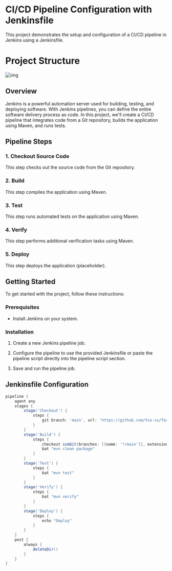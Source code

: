 # CI/CD Pipeline Configuration with Jenkinsfile

This project demonstrates the setup and configuration of a CI/CD pipeline in Jenkins using a Jenkinsfile. 

# Project Structure

![img](https://github.com/Vio-ss/Task-6/assets/77194486/92276cc8-270c-4634-9e80-75cbb0d83c43)

## Overview

Jenkins is a powerful automation server used for building, testing, and deploying software. With Jenkins pipelines, you can define the entire software delivery process as code. In this project, we'll create a CI/CD pipeline that integrates code from a Git repository, builds the application using Maven, and runs tests.

## Pipeline Steps

### 1. Checkout Source Code

This step checks out the source code from the Git repository.

### 2. Build

This step compiles the application using Maven.

### 3. Test

This step runs automated tests on the application using Maven.

### 4. Verify

This step performs additional verification tasks using Maven.

### 5. Deploy

This step deploys the application (placeholder).

## Getting Started

To get started with the project, follow these instructions:

### Prerequisites

- Install Jenkins on your system.

### Installation

1. Create a new Jenkins pipeline job.

2. Configure the pipeline to use the provided Jenkinsfile or paste the pipeline script directly into the pipeline script section.

3. Save and run the pipeline job.

## Jenkinsfile Configuration

```groovy
pipeline {
    agent any
    stages {
        stage('Checkout') {
            steps {
                git branch: 'main', url: 'https://github.com/Vio-ss/Task-6'
            }
        }
        stage('Build') {
            steps {
                checkout scmGit(branches: [[name: '*/main']], extensions: [], userRemoteConfigs: [[url: 'https://github.com/Vio-ss/Task-6']])
                bat "mvn clean package"
            }
        }
        stage('Test') {
            steps {
                bat "mvn test"
            }
        }
        stage('Verify') {
            steps {
                bat "mvn verify"
            }
        }
        stage('Deploy') {
            steps {
                echo "Deploy"
            }
        }
    }
    post {
        always {
            deleteDir()
        }
    }
}
